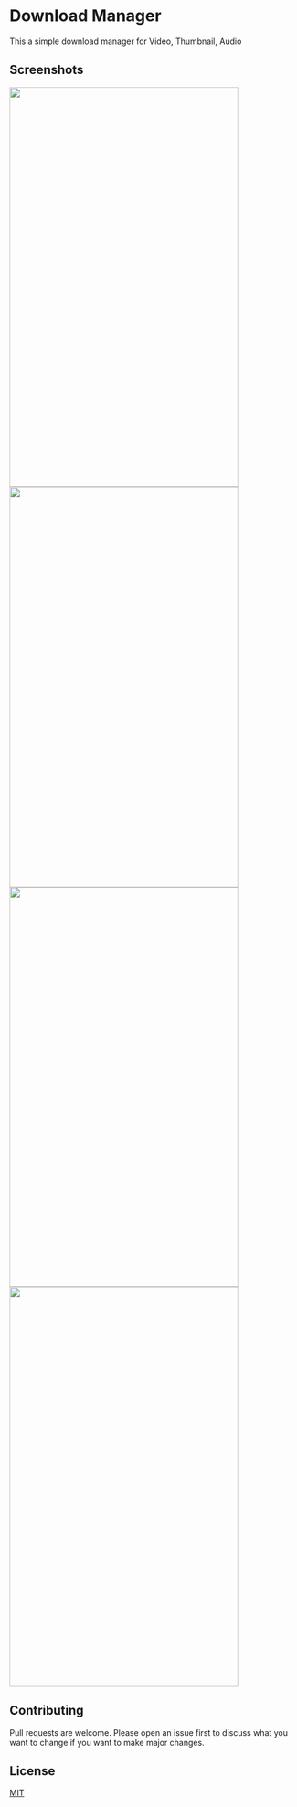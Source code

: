 
# Download Manager
This a simple download manager for Video, Thumbnail, Audio

## Screenshots
<img src="https://user-images.githubusercontent.com/57333995/126072702-c52b3682-e87a-4842-bcc3-d588b9c3d4ae.jpeg" width="400" height="700">
<img src="https://user-images.githubusercontent.com/57333995/126072703-9d87093c-5b8a-45c9-8774-7f4a34d63af0.png" width="400" height="700">
<img src="https://user-images.githubusercontent.com/57333995/126072700-72ffbd88-0a69-4fba-95dc-fca68f3b9e2b.jpeg" width="400" height="700">
<img src="https://user-images.githubusercontent.com/57333995/126072701-3b939c4c-37d5-4b44-9f49-8a1ac14beb41.jpeg" width="400" height="700">

## Contributing
Pull requests are welcome. Please open an issue first to discuss what you want to change if you want to make major changes.

## License
[MIT](https://choosealicense.com/licenses/mit/)
